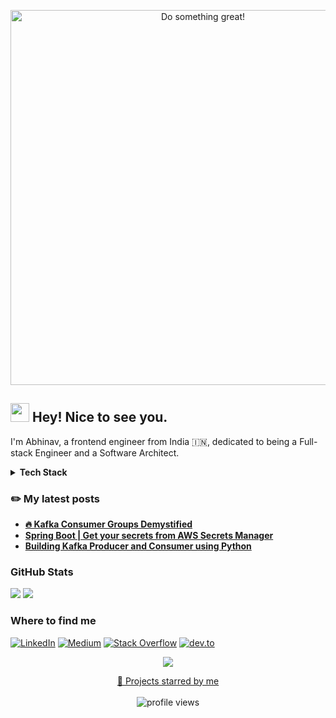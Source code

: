 <p align="center">
  <img src="../assets/do-something-great.gif" alt="Do something great!" width="600")
</p>


<h2><img src="https://emojis.slackmojis.com/emojis/images/1531849430/4246/blob-sunglasses.gif?1531849430" width="30"/> Hey! Nice to see you.</h2>

I'm Abhinav, a frontend engineer from India 🇮🇳, dedicated to being a Full-stack Engineer and a Software Architect.


<details>
  <summary><b>Tech Stack</b></summary>
  <br/>
  <p align="left">
    <img src="https://img.shields.io/badge/Java-ED8B00?style=flat-square&logo=java&logoColor=white alt="Java"/>
    <img src="https://img.shields.io/badge/c-%2300599C.svg?style=flat-square&logo=c&logoColor=white alt="C"/>
    <img src="https://img.shields.io/badge/python-3670A0?style=flat-square&logo=python&logoColor=ffdd54 alt="Python"/>
    <img src="https://img.shields.io/badge/html5-%23E34F26.svg?style=flat-square&logo=html5&logoColor=white alt="HTML5"/>
    <img src="https://img.shields.io/badge/javascript-%23323330.svg?style=flat-square&logo=javascript&logoColor=%23F7DF1E alt=""/>
    <img src="https://img.shields.io/badge/typescript-%23007ACC.svg?style=flat-square&logo=typescript&logoColor=white alt=""/>
    <img src="https://img.shields.io/badge/spring-%236DB33F.svg?style=flat-square&logo=spring&logoColor=white alt=""/>
    <img src="https://img.shields.io/badge/Apache%20Kafka-000?style=flat-square&logo=apachekafka alt=""/>
    <img src="https://img.shields.io/badge/-ElasticSearch-005571?style=flat-square&logo=elasticsearch alt=""/>
    <img src="https://img.shields.io/badge/JWT-black?style=flat-square&logo=JSON%20web%20tokens alt=""/>
    <img src="https://img.shields.io/badge/cassandra-%231287B1.svg?style=flat-square&logo=apache-cassandra&logoColor=white alt=""/>
    <img src="https://img.shields.io/badge/mysql-%2300f.svg?style=flat-square&logo=mysql&logoColor=white alt=""/>
    <img src="https://img.shields.io/badge/postgres-%23316192.svg?style=flat-square&logo=postgresql&logoColor=white alt=""/>
    <img src="https://img.shields.io/badge/redis-%23DD0031.svg?style=flat-square&logo=redis&logoColor=white alt=""/>
    <img src="https://img.shields.io/badge/Oracle-F80000?style=flat-square&logo=Oracle&logoColor=white alt=""/>
    <img src="https://img.shields.io/badge/react-%2320232a.svg?style=flat-square&logo=react&logoColor=%2361DAFB alt=""/>
    <img src="https://img.shields.io/badge/angular-%23DD0031.svg?style=flat-square&logo=angular&logoColor=white alt=""/>
    <img src="https://img.shields.io/badge/css3-%231572B6.svg?style=flat-square&logo=css3&logoColor=white alt=""/>
    <img src="https://img.shields.io/badge/docker-%230db7ed.svg?style=flat-square&logo=docker&logoColor=white alt=""/>
    <img src="https://img.shields.io/badge/kubernetes-%23326ce5.svg?style=flat-square&logo=kubernetes&logoColor=white alt=""/>
    <img src="https://img.shields.io/badge/AWS-%23FF9900.svg?style=flat-square&logo=amazon-aws&logoColor=white alt=""/>
    <img src="https://img.shields.io/badge/jenkins-%232C5263.svg?style=flat-square&logo=jenkins&logoColor=white alt=""/>
    <img src="https://img.shields.io/badge/apache%20tomcat-%23F8DC75.svg?style=flat-square&logo=apache-tomcat&logoColor=black alt="Apache Tomcat"/>
    <img src="https://img.shields.io/badge/Gradle-02303A.svg?style=flat-square&logo=Gradle&logoColor=white alt="Gradle"/>
    <img src="https://img.shields.io/badge/Apache%20Maven-C71A36?style=flat-square&logo=Apache%20Maven&logoColor=white alt=""/>
    <img src="https://img.shields.io/badge/NPM-%23000000.svg?style=flat-square&logo=npm&logoColor=white alt=""/>
    <img src="https://img.shields.io/badge/bitbucket-%230047B3.svg?style=flat-square&logo=bitbucket&logoColor=white alt=""/>
    <img src="https://img.shields.io/badge/git-%23F05033.svg?style=flat-square&logo=git&logoColor=white alt=""/>
    <img src="https://img.shields.io/badge/github-%23121011.svg?style=flat-square&logo=github&logoColor=white alt=""/>
    <img src="https://img.shields.io/badge/gitlab-%23181717.svg?style=flat-square&logo=gitlab&logoColor=white alt=""/>
    <img src="https://img.shields.io/badge/-PERFORCE%20HELIX-00AEEF?style=flat-square&logo=Perforce&logoColor=white alt=""/>
    <img src="https://img.shields.io/badge/subversion-%23809CC9.svg?style=flat-square&logo=subversion&logoColor=white alt=""/>
    <img src="https://img.shields.io/badge/-Swagger-%23Clojure?style=flat-square&logo=swagger&logoColor=white alt=""/>
    <img src="https://img.shields.io/badge/shell_script-%23121011.svg?style=flat-square&logo=gnu-bash&logoColor=white alt=""/>
    <img src="https://img.shields.io/badge/Markdown-000000?style=flat-square&logo=markdown&logoColor=white alt=""/>
    <img src="https://img.shields.io/badge/Postman-FF6C37?style=flat-square&logo=postman&logoColor=white alt=""/>
    <img src="https://img.shields.io/badge/jira-%230A0FFF.svg?style=flat-square&logo=jira&logoColor=white alt=""/>
    <img src="https://img.shields.io/badge/Linux-FCC624?style=flat-square&logo=linux&logoColor=black alt=""/>
    <img src="https://img.shields.io/badge/mac%20os-000000?style=flat-square&logo=macos&logoColor=F0F0F0 alt=""/>
    <img src="https://img.shields.io/badge/Windows-0078D6?style=flat-square&logo=windows&logoColor=white alt=""/>
  </p>
</details>

### ✏️ My latest posts

- **[🔥 Kafka Consumer Groups Demystified](https://medium.com/@abhinav-nath/kafka-consumer-groups-demystified-2fc873034b17)**
- **[Spring Boot | Get your secrets from AWS Secrets Manager](https://medium.com/@abhinav-nath/spring-boot-get-your-secrets-from-aws-secrets-manager-e339403199f9)**
- **[Building Kafka Producer and Consumer using Python](https://medium.com/@abhinav-nath/building-kafka-producer-and-consumer-using-python-7e1e7ad4d2d1)**


### GitHub Stats

![](https://github-readme-streak-stats.herokuapp.com/?user=abhinav-nath&theme=gotham&hide_border=true)
![](https://github-readme-stats.vercel.app/api/top-langs/?username=abhinav-nath&theme=gotham&hide_border=false&include_all_commits=true&count_private=true&layout=compact&hide_border=true)


### Where to find me
[![LinkedIn](https://img.shields.io/badge/-Linkedin-blue?logo=linkedin&style=flat)](https://www.linkedin.com/in/abhinav-nath/)
[![Medium](https://img.shields.io/badge/Medium-12100E?style=flat-square&logo=medium&logoColor=white)](https://medium.com/@abhinav-nath)
[![Stack Overflow](https://img.shields.io/badge/-Stack%20Overflow-orange?logo=stack-overflow&logoColor=white&style=flat)](https://stackoverflow.com/users/10371864/abhinav) 
[![dev.to](https://img.shields.io/badge/dev.to-0A0A0A?style=flat-square&logo=devdotto&logoColor=white)](https://dev.to/abhinav_nath)


<p align="center">
  <img src="https://capsule-render.vercel.app/api?type=waving&color=gradient&height=60&section=footer"/>
</p>

<p align="center">
  <a href="https://github.com/abhinav-nath?tab=stars">🌟 Projects starred by me</a><br/><br/>
  <img src="https://gpvc.arturio.dev/abhinav-nath" alt="profile views">
</p>

